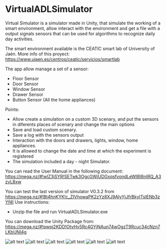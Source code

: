 # VirtualADLSimulator
Virtual Simulator is a simulator made in Unity, that simulate the working of a smart environment, allow interact with the environment and get a file with a output signals sensors that can be used for algorithms to recognize daily day activities.

The smart environment available is the CEATIC smart lab of University of Jaén. More info of this proyect: https://www.ujaen.es/centros/ceatic/servicios/smartlab

The app allow manage a set of a sensor:

* Floor Sensor
* Door Sensor
* Window Sensor
* Drawer Sensor
* Button Sensor (All the home appliances)

Points:

- Allow create a simulation on a custom 3D scenary, and put the sensors in diferents places of scenary and change the main options
- Save and load custom scenary.
- Save a log with the sensors output
- Interaction with the doors and drawers, lights, window, home appliances.
- It is allowed to change the date and time at which the experiment is registered
- The simulation included a day - night Simulator.

You can read the User Manual in the following document:
https://mega.nz/#!wlZ3jSYR!SETwk3OgcGWiUDGxqsfvondLeWIBl8nIRQ_A3zvL8xw

You can test the last version of simulator V0.3.2 from https://mega.nz/#!Bt4hnKYK!c_ZIVhowaPK2zYz8XJ9AIyYjJfrBkyITsIENb3zYf4I
Use instructions:

* Unzip the file and run VirtualADLSimulator.exe

You can download the Unity Package from: https://mega.nz/#!pwpj2KDD!OtvHv5Rc4GYjNAun74wOgzT9Rcuc34cNzn7LKbUNI4g


![alt text](https://raw.githubusercontent.com/tonixiclana/VirtualADLSimulator/master/1.png) 
![alt text](https://raw.githubusercontent.com/tonixiclana/VirtualADLSimulator/master/2.png) 
![alt text](https://raw.githubusercontent.com/tonixiclana/VirtualADLSimulator/master/3.png) 
![alt text](https://raw.githubusercontent.com/tonixiclana/VirtualADLSimulator/master/4.png) 
![alt text](https://raw.githubusercontent.com/tonixiclana/VirtualADLSimulator/master/5.png) 
![alt text](https://raw.githubusercontent.com/tonixiclana/VirtualADLSimulator/master/6.png) 
